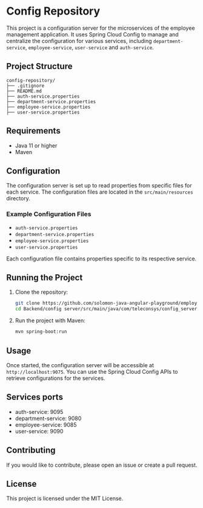 # Config Repository

This project is a configuration server for the microservices of the employee management application. It uses Spring Cloud Config to manage and centralize the configuration for various services, including `department-service`, `employee-service`, `user-service` and `auth-service`.

## Project Structure

```
config-repository/
├── .gitignore
├── README.md
├── auth-service.properties
├── department-service.properties
├── employee-service.properties
├── user-service.properties
```

## Requirements

- Java 11 or higher
- Maven

## Configuration

The configuration server is set up to read properties from specific files for each service. The configuration files are located in the `src/main/resources` directory.

### Example Configuration Files

- `auth-service.properties`
- `department-service.properties`
- `employee-service.properties`
- `user-service.properties`

Each configuration file contains properties specific to its respective service.

## Running the Project

1. Clone the repository:

   ```bash
   git clone https://github.com/solomon-java-angular-playground/employee-management-system
   cd Backend/config server/src/main/java/com/teleconsys/config_server/
   ```

2. Run the project with Maven:

   ```bash
   mvn spring-boot:run
   ```

## Usage

Once started, the configuration server will be accessible at `http://localhost:9075`. You can use the Spring Cloud Config APIs to retrieve configurations for the services.

## Services ports

- auth-service: 9095
- department-service: 9080
- employee-service: 9085
- user-service: 9090

## Contributing

If you would like to contribute, please open an issue or create a pull request.

## License

This project is licensed under the MIT License.
